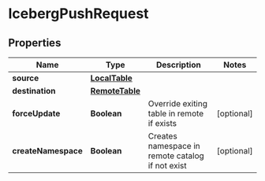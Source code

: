 

# IcebergPushRequest


## Properties

| Name | Type | Description | Notes |
|------------ | ------------- | ------------- | -------------|
|**source** | [**LocalTable**](LocalTable.md) |  |  |
|**destination** | [**RemoteTable**](RemoteTable.md) |  |  |
|**forceUpdate** | **Boolean** | Override exiting table in remote if exists |  [optional] |
|**createNamespace** | **Boolean** | Creates namespace in remote catalog if not exist |  [optional] |



